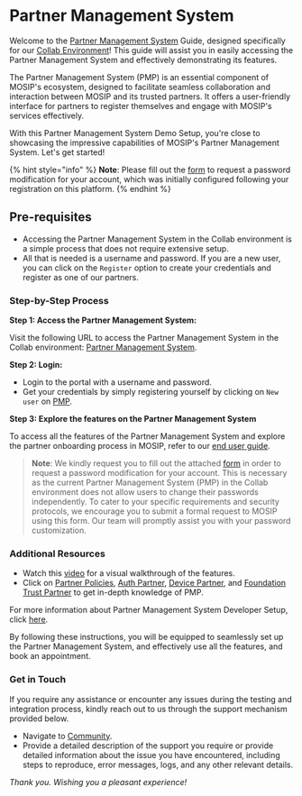 # Partner Management System

Welcome to the [Partner Management System](https://docs.mosip.io/1.2.0/modules/partner-management-services) Guide, designed specifically for our [Collab Environment](https://collab.mosip.net/)! This guide will assist you in easily accessing the Partner Management System and effectively demonstrating its features.

The Partner Management System (PMP) is an essential component of MOSIP's ecosystem, designed to facilitate seamless collaboration and interaction between MOSIP and its trusted partners. It offers a user-friendly interface for partners to register themselves and engage with MOSIP's services effectively.

With this Partner Management System Demo Setup, you're close to showcasing the impressive capabilities of MOSIP's Partner Management System. Let's get started!

{% hint style="info" %}
**Note**: Please fill out the [form](https://docs.google.com/forms/d/e/1FAIpQLScMpWoX0c1yA8vAxXm1w5M3wlzXh7BC-2l2pD3O4o8coxlBtQ/viewform) to request a password modification for your account, which was initially configured following your registration on this platform.
{% endhint %}

## Pre-requisites

* Accessing the Partner Management System in the Collab environment is a simple process that does not require extensive setup.
* All that is needed is a username and password. If you are a new user, you can click on the `Register` option to create your credentials and register as one of our partners.

### Step-by-Step Process

**Step 1: Access the Partner Management System:**

Visit the following URL to access the Partner Management System in the Collab environment: [Partner Management System](https://iam.collab.mosip.net/auth/realms/mosip/protocol/openid-connect/auth?client_id=mosip-pms-client\&redirect_uri=https://api.collab.mosip.net/v1/partnermanager/login-redirect/aHR0cHM6Ly9wbXAuY29sbGFiLm1vc2lwLm5ldC8=\&state=b3feca86-1305-4bec-a861-c074af4bea6a\&response_type=code\&scope=email).

**Step 2: Login:**

* Login to the portal with a username and password.
* Get your credentials by simply registering yourself by clicking on `New user` on [PMP](https://iam.collab.mosip.net/auth/realms/mosip/protocol/openid-connect/auth?client_id=mosip-pms-client\&redirect_uri=https://api.collab.mosip.net/v1/partnermanager/login-redirect/aHR0cHM6Ly9wbXAuY29sbGFiLm1vc2lwLm5ldC8=\&state=b3feca86-1305-4bec-a861-c074af4bea6a\&response_type=code\&scope=email).

**Step 3: Explore the features on the Partner Management System**

To access all the features of the Partner Management System and explore the partner onboarding process in MOSIP, refer to our [end user guide](https://docs.mosip.io/1.2.0/modules/partner-management-services/partner-management-portal).

> **Note**: We kindly request you to fill out the attached [form](https://docs.google.com/forms/d/e/1FAIpQLScMpWoX0c1yA8vAxXm1w5M3wlzXh7BC-2l2pD3O4o8coxlBtQ/viewform) in order to request a password modification for your account. This is necessary as the current Partner Management System (PMP) in the Collab environment does not allow users to change their passwords independently. To cater to your specific requirements and security protocols, we encourage you to submit a formal request to MOSIP using this form. Our team will promptly assist you with your password customization.

### Additional Resources

* Watch this [video](https://youtu.be/VseMUIfJ2Y8) for a visual walkthrough of the features.
* Click on [Partner Policies](https://docs.mosip.io/1.2.0/modules/partner-management-services/partner-policies), [Auth Partner](https://docs.mosip.io/1.2.0/modules/partner-management-services/auth-credential-partner), [Device Partner](https://docs.mosip.io/1.2.0/modules/partner-management-services/device-provider-partner), and [Foundation Trust Partner](https://docs.mosip.io/1.2.0/modules/partner-management-services/ftm-partner) to get in-depth knowledge of PMP.

For more information about Partner Management System Developer Setup, click [here](https://docs.mosip.io/1.2.0/modules/partner-management-services/partner-management-services-developer-setup).

By following these instructions, you will be equipped to seamlessly set up the Partner Management System, and effectively use all the features, and book an appointment.

### Get in Touch

If you require any assistance or encounter any issues during the testing and integration process, kindly reach out to us through the support mechanism provided below.

* Navigate to [Community](https://community.mosip.io/).
* Provide a detailed description of the support you require or provide detailed information about the issue you have encountered, including steps to reproduce, error messages, logs, and any other relevant details.

_Thank you. Wishing you a pleasant experience!_
